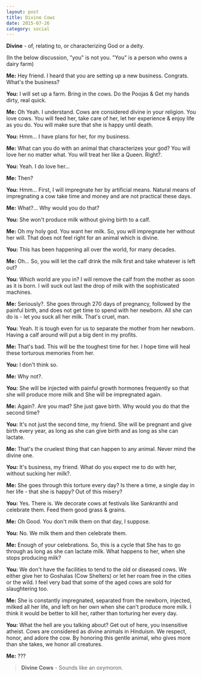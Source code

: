```yaml
---
layout: post
title: Divine Cows
date: 2015-07-26
category: social
---
```


**Divine** - of, relating to, or characterizing God or a deity.  

(In the below discussion, "you" is not you. "You" is a person who owns a dairy farm)

**Me:** Hey friend. I heard that you are setting up a new business. Congrats. What's the business?

**You:** I will set up a farm. Bring in the cows. Do the Poojas & Get my hands dirty, real quick.

**Me:** Oh Yeah. I understand. Cows are considered divine in your religion. You love cows. You will feed her, take care of her, let her experience & enjoy life as you do. You will make sure that she is happy until death.

**You:** Hmm... I have plans for her, for my business.

**Me:** What can you do with an animal that characterizes your god? You will love her no matter what. You will treat her like a Queen. Right?.

**You:** Yeah. I do love her...

**Me:** Then?

**You:** Hmm... First, I will impregnate her by artificial means. Natural means of impregnating a cow take time and money and are not practical these days.

**Me:** What?... Why would you do that?

**You:** She won't produce milk without giving birth to a calf.

**Me:** Oh my holy god. You want her milk. So, you will impregnate her without her will. That does not feel right for an animal which is divine.

**You:** This has been happening all over the world, for many decades.

**Me:** Oh... So, you will let the calf drink the milk first and take whatever is left out?

**You:** Which world are you in? I will remove the calf from the mother as soon as it is born. I will suck out last the drop of milk with the sophisticated machines.

**Me:** Seriously?. She goes through 270 days of pregnancy, followed by the painful birth, and does not get time to spend with her newborn. All she can do is - let you suck all her milk. That's cruel, man. 

**You:** Yeah. It is tough even for us to separate the mother from her newborn. Having a calf around will put a big dent in my profits. 

**Me:** That's bad. This will be the toughest time for her. I hope time will heal these torturous memories from her.

**You:** I don't think so.

**Me:** Why not?. 

**You:** She will be injected with painful growth hormones frequently so that she will produce more milk and She will be impregnated again.

**Me:** Again?. Are you mad? She just gave birth. Why would you do that the second time?

**You:** It's not just the second time, my friend. She will be pregnant and give birth every year, as long as she can give birth and as long as she can lactate.

**Me:** That's the cruelest thing that can happen to any animal. Never mind the divine one. 

**You:** It's business, my friend. What do you expect me to do with her, without sucking her milk?. 

**Me:** She goes through this torture every day? Is there a time, a single day in her life - that she is happy? Out of this misery?

**You:** Yes. There is. We decorate cows at festivals like Sankranthi and celebrate them. Feed them good grass & grains.

**Me:** Oh Good. You don't milk them on that day, I suppose.

**You:** No. We milk them and then celebrate them.

**Me:** Enough of your celebrations. So, this is a cycle that She has to go through as long as she can lactate milk. What happens to her, when she stops producing milk?

**You:** We don't have the facilities to tend to the old or diseased cows. We either give her to Goshalas (Cow Shelters) or let her roam free in the cities or the wild. I feel very bad that some of the aged cows are sold for slaughtering too.

**Me:**  She is constantly impregnated, separated from the newborn, injected, milked all her life, and left on her own when she can't produce more milk. I think it would be better to kill her, rather than torturing her every day.

**You:** What the hell are you talking about? Get out of here, you insensitive atheist. Cows are considered as divine animals in Hinduism. We respect, honor, and adore the cow. By honoring this gentle animal, who gives more than she takes, we honor all creatures.

**Me:** ???

> **Divine Cows** - Sounds like an oxymoron.
